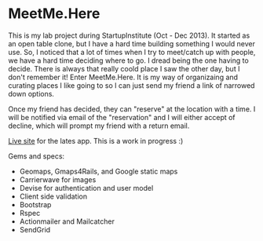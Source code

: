 MeetMe.Here
======================
This is my lab project during StartupInstitute (Oct - Dec 2013).  It started as an open table clone, but I have a hard time building something I would never use.  So, I noticed that a lot of times when I try to meet/catch up with people, we have a hard time deciding where to go.  I dread being the one having to decide.  There is always that really coold place I saw the other day, but I don't remember it!  Enter MeetMe.Here.  It is my way of organizaing and curating places I like going to so I can just send my friend a link of narrowed down options.

Once my friend has decided, they can "reserve" at the location with a time.  I will be notified via email of the "reservation" and I will either accept of decline, which will prompt my friend with a return email.

[Live site](http://meetmehere.herokuapp.com/) for the lates app.  This is a work in progress :)

Gems and specs:

- Geomaps, Gmaps4Rails, and Google static maps
- Carrierwave for images
- Devise for authentication and user model
- Client side validation
- Bootstrap
- Rspec
- Actionmailer and Mailcatcher
- SendGrid

